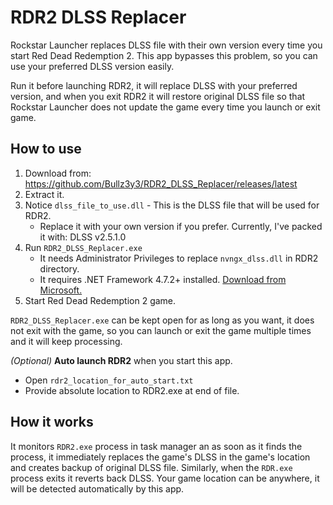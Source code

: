 # RDR2 DLSS Replacer
Rockstar Launcher replaces DLSS file with their own version every time you start Red Dead Redemption 2. This app bypasses this problem, so you can use your preferred DLSS version easily.

Run it before launching RDR2, it will replace DLSS with your preferred version, and when you exit RDR2 it will restore original DLSS file so that Rockstar Launcher does not update the game every time you launch or exit game.

## How to use
1. Download from: https://github.com/Bullz3y3/RDR2_DLSS_Replacer/releases/latest
2. Extract it.
3. Notice `dlss_file_to_use.dll` - This is the DLSS file that will be used for RDR2.
   - Replace it with your own version if you prefer. Currently, I've packed it with: DLSS v2.5.1.0
4. Run `RDR2_DLSS_Replacer.exe`
   - It needs Administrator Privileges to replace `nvngx_dlss.dll` in RDR2 directory.
   - It requires .NET Framework 4.7.2+ installed. [Download from Microsoft.](https://dotnet.microsoft.com/en-us/download/dotnet-framework/thank-you/net472-offline-installer)
5. Start Red Dead Redemption 2 game.

`RDR2_DLSS_Replacer.exe` can be kept open for as long as you want, it does not exit with the game, so you can launch or exit the game multiple times and it will keep processing.

_(Optional)_ **Auto launch RDR2** when you start this app.
   - Open `rdr2_location_for_auto_start.txt`
   - Provide absolute location to RDR2.exe at end of file.

## How it works
It monitors `RDR2.exe` process in task manager an as soon as it finds the process, it immediately replaces the game's DLSS in the game's location and creates backup of original DLSS file. Similarly, when the `RDR.exe` process exits it reverts back DLSS. Your game location can be anywhere, it will be detected automatically by this app.